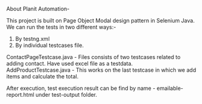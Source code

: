 About Planit Automation-

This project is built on Page Object Modal design pattern in Selenium Java. We can run the tests in two different ways:-
1. By testng.xml
2. By individual testcases file.

ContactPageTestcase.java - Files consists of two testcases related to adding contact. Have used excel file as a testdata.
AddProductTestcase.java - This works on the last testcase in which we add items and calculate the total.

After execution, test execution result can be find by name - emailable-report.html under test-output folder.

